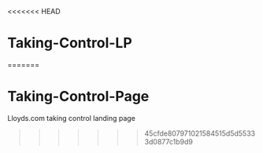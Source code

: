 <<<<<<< HEAD
# Taking-Control-LP
=======
# Taking-Control-Page
Lloyds.com taking control landing page
>>>>>>> 45cfde807971021584515d5d55333d0877c1b9d9
